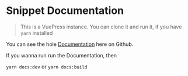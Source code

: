 
# Snippet Documentation
> This is a VuePress instance. You can clone it and run it, if you have `yarn` installed

You can see the hole [Documentation](https://github.com/equaliser0/snipdoc/tree/master/docs) here on Github.

If you wanna run run the Documentation, then

`yarn docs:dev`
or
`yarn docs:build`
